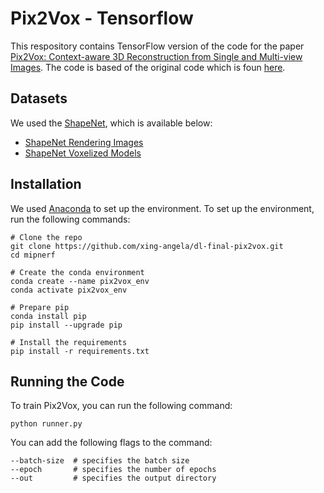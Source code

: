 # Pix2Vox - Tensorflow
This respository contains TensorFlow version of the code for the paper [Pix2Vox: Context-aware 3D Reconstruction from Single and Multi-view Images](https://arxiv.org/abs/1901.11153). The code is based of the original code which is foun [here](https://github.com/hzxie/Pix2Vox). 

## Datasets
We used the [ShapeNet](https://www.shapenet.org/), which is available below:
- [ShapeNet Rendering Images](http://cvgl.stanford.edu/data2/ShapeNetRendering.tgz)
- [ShapeNet Voxelized Models](http://cvgl.stanford.edu/data2/ShapeNetVox32.tgz)

## Installation
We used [Anaconda](https://www.anaconda.com/products/individual) to set up the environment. To set up the environment, run the following commands:
```
# Clone the repo
git clone https://github.com/xing-angela/dl-final-pix2vox.git
cd mipnerf

# Create the conda environment
conda create --name pix2vox_env
conda activate pix2vox_env

# Prepare pip
conda install pip
pip install --upgrade pip

# Install the requirements
pip install -r requirements.txt
```

## Running the Code
To train Pix2Vox, you can run the following command:
```
python runner.py
```

You can add the following flags to the command:
```
--batch-size  # specifies the batch size
--epoch       # specifies the number of epochs
--out         # specifies the output directory
```



